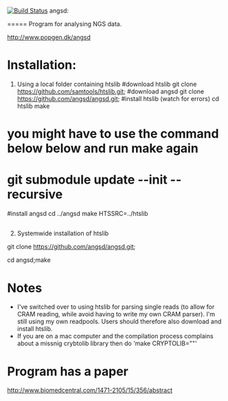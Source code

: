 [![Build Status](https://img.shields.io/github/workflow/status/angsd/angsd/build-tests)](https://github.com/ANGSD/angsd)
angsd:

=====
Program for analysing NGS data. 

http://www.popgen.dk/angsd
 
Installation:
=====
1) Using a local folder containing htslib
#download htslib
git clone https://github.com/samtools/htslib.git;
#download angsd
git clone https://github.com/angsd/angsd.git;
#install htslib (watch for errors)
cd htslib
make
# you might have to use the command below below and run make again
# git submodule update --init --recursive

#install angsd
cd ../angsd
make HTSSRC=../htslib
##



2) Systemwide installation of htslib

git clone https://github.com/angsd/angsd.git;

cd angsd;make

Notes
====
* I've switched over to using htslib for parsing single reads (to allow for CRAM reading, while avoid having to write my own CRAM parser). I'm still using my own readpools. Users should therefore also download and install htslib.
* If you are on a mac computer and the compilation process complains about a missnig crybtolib library then do 'make CRYPTOLIB=""'

Program has a paper
=====
http://www.biomedcentral.com/1471-2105/15/356/abstract
